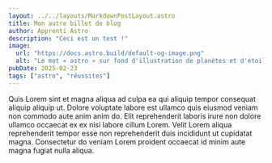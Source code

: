 ```yaml
---
layout: ../../layouts/MarkdownPostLayout.astro
title: Mon autre billet de blog
author: Apprenti Astro
description: "Ceci est un test !"
image:
  url: "https://docs.astro.build/default-og-image.png"
  alt: "Le mot « astro » sur fond d'illustration de planètes et d'étoiles."
pubDate: 2025-02-23
tags: ["astro", "réussites"]
---
```

Quis Lorem sint et magna aliqua ad culpa ea qui aliquip tempor consequat aliquip aliquip ut. Dolore voluptate labore est ullamco quis eiusmod veniam non commodo aute anim anim do. Elit reprehenderit laboris irure non dolore ullamco occaecat ex ex nisi labore cillum Lorem. Velit Lorem aliqua reprehenderit tempor esse non reprehenderit duis incididunt ut cupidatat magna. Consectetur do veniam Lorem proident occaecat id minim aute magna fugiat nulla aliqua.

